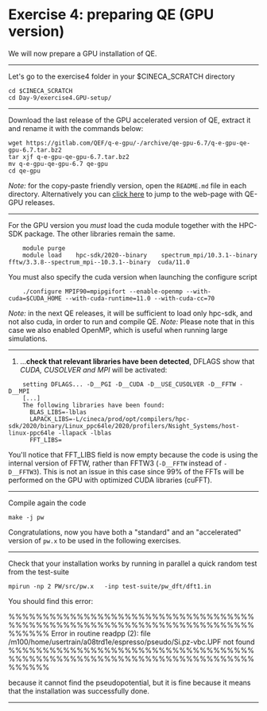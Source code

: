 # Exercise 4: preparing QE (GPU version)

We will now prepare a GPU installation of QE. 

------------------------------------------------------------------------

Let's go to the exercise4 folder in your $CINECA_SCRATCH directory

~~~~~{.bash}
cd $CINECA_SCRATCH  
cd Day-9/exercise4.GPU-setup/           
~~~~~

------------------------------------------------------------------------

Download the last release of the GPU accelerated version of QE, extract it and rename it with the commands below:

~~~~~{.bash}
wget https://gitlab.com/QEF/q-e-gpu/-/archive/qe-gpu-6.7/q-e-gpu-qe-gpu-6.7.tar.bz2
tar xjf q-e-gpu-qe-gpu-6.7.tar.bz2
mv q-e-gpu-qe-gpu-6.7 qe-gpu
cd qe-gpu
~~~~~

*Note:* for the copy-paste friendly version, open the `README.md` file in each directory. Alternatively you can [click here](https://gitlab.com/QEF/q-e-gpu/-/releases) to jump to the web-page with QE-GPU releases.

---

For the GPU version you _must_ load the cuda module together with the HPC-SDK package. The other libraries remain the same.

~~~~~{.bash}
    module purge
    module load    hpc-sdk/2020--binary    spectrum_mpi/10.3.1--binary   fftw/3.3.8--spectrum_mpi--10.3.1--binary  cuda/11.0
~~~~~

You must also specify the cuda version when launching the configure script

~~~~~{.bash}
    ./configure MPIF90=mpipgifort --enable-openmp --with-cuda=$CUDA_HOME --with-cuda-runtime=11.0 --with-cuda-cc=70 
~~~~~

*Note:* in the next QE releases, it will be sufficient to load only hpc-sdk, and not also cuda, in order to run and compile QE. 
*Note:* Please note that in this case we also enabled OpenMP, which is useful when running large simulations. 

------------------------------------------------------------------------

1. ...**check that relevant libraries have been detected**, DFLAGS show that *CUDA, CUSOLVER and MPI* will be activated:

~~~~~{.bash}
    setting DFLAGS... -D__PGI -D__CUDA -D__USE_CUSOLVER -D__FFTW -D__MPI
    [...]
    The following libraries have been found:
      BLAS_LIBS=-lblas 
      LAPACK_LIBS=-L/cineca/prod/opt/compilers/hpc-sdk/2020/binary/Linux_ppc64le/2020/profilers/Nsight_Systems/host-linux-ppc64le -llapack -lblas 
      FFT_LIBS=
~~~~~

You'll notice that FFT_LIBS field is now empty because the code is using the internal version of FFTW, rather than FFTW3 (`-D__FFTW` instead of `-D__FFTW3`).
This is not an issue in this case since 99% of the FFTs will be performed on the GPU with optimized CUDA libraries (cuFFT).

------------------------------------------------------------------------


Compile again the code

    make -j pw

Congratulations, now you have both a "standard" and an "accelerated" version of `pw.x` to be used in the following exercises.

------------------------------------------------------------------------

Check that your installation works by running in parallel a quick random test from the test-suite

    mpirun -np 2 PW/src/pw.x   -inp test-suite/pw_dft/dft1.in

You should find this error:

 %%%%%%%%%%%%%%%%%%%%%%%%%%%%%%%%%%%%%%%%%%%%%%%%%%%%%%%%%%%%%%%%%%%%%%%%%%%%%%
     Error in routine readpp (2):
     file /m100/home/usertrain/a08trd1e/espresso/pseudo/Si.pz-vbc.UPF not found
 %%%%%%%%%%%%%%%%%%%%%%%%%%%%%%%%%%%%%%%%%%%%%%%%%%%%%%%%%%%%%%%%%%%%%%%%%%%%%%

because it cannot find the pseudopotential, but it is fine because it means that the installation was successfully done.

------------------------------------------------------------------------

